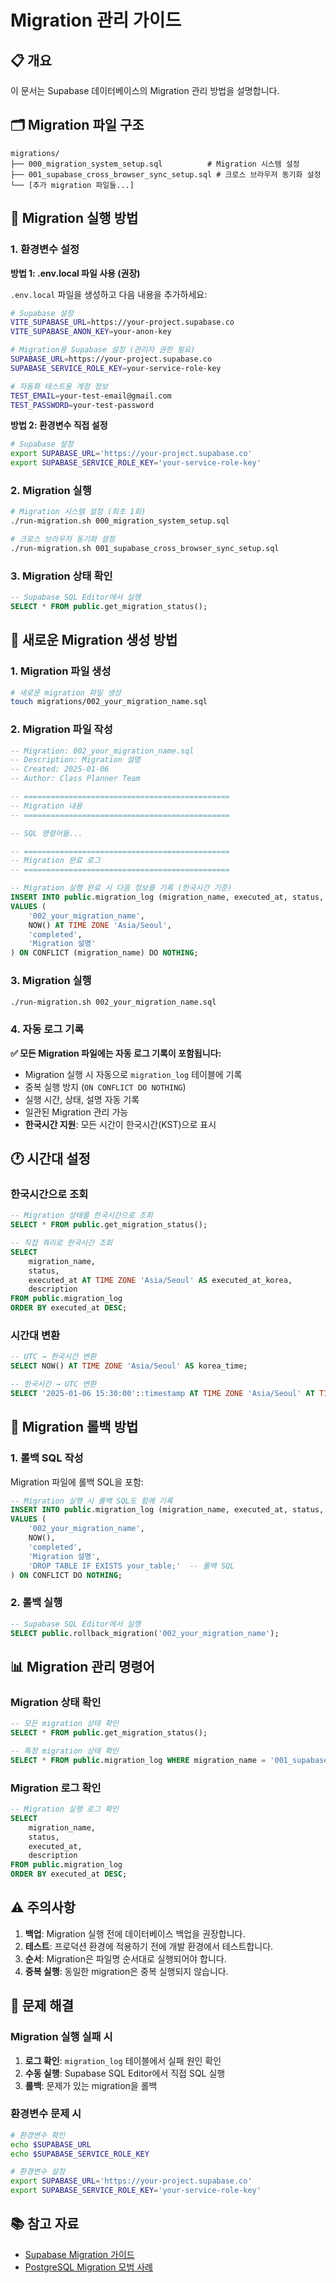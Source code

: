 # Migration 관리 가이드

## 📋 개요

이 문서는 Supabase 데이터베이스의 Migration 관리 방법을 설명합니다.

## 🗂️ Migration 파일 구조

```
migrations/
├── 000_migration_system_setup.sql          # Migration 시스템 설정
├── 001_supabase_cross_browser_sync_setup.sql # 크로스 브라우저 동기화 설정
└── [추가 migration 파일들...]
```

## 🚀 Migration 실행 방법

### 1. 환경변수 설정

**방법 1: .env.local 파일 사용 (권장)**

`.env.local` 파일을 생성하고 다음 내용을 추가하세요:

```bash
# Supabase 설정
VITE_SUPABASE_URL=https://your-project.supabase.co
VITE_SUPABASE_ANON_KEY=your-anon-key

# Migration용 Supabase 설정 (관리자 권한 필요)
SUPABASE_URL=https://your-project.supabase.co
SUPABASE_SERVICE_ROLE_KEY=your-service-role-key

# 자동화 테스트용 계정 정보
TEST_EMAIL=your-test-email@gmail.com
TEST_PASSWORD=your-test-password
```

**방법 2: 환경변수 직접 설정**

```bash
# Supabase 설정
export SUPABASE_URL='https://your-project.supabase.co'
export SUPABASE_SERVICE_ROLE_KEY='your-service-role-key'
```

### 2. Migration 실행

```bash
# Migration 시스템 설정 (최초 1회)
./run-migration.sh 000_migration_system_setup.sql

# 크로스 브라우저 동기화 설정
./run-migration.sh 001_supabase_cross_browser_sync_setup.sql
```

### 3. Migration 상태 확인

```sql
-- Supabase SQL Editor에서 실행
SELECT * FROM public.get_migration_status();
```

## 📝 새로운 Migration 생성 방법

### 1. Migration 파일 생성

```bash
# 새로운 migration 파일 생성
touch migrations/002_your_migration_name.sql
```

### 2. Migration 파일 작성

```sql
-- Migration: 002_your_migration_name.sql
-- Description: Migration 설명
-- Created: 2025-01-06
-- Author: Class Planner Team

-- ==============================================
-- Migration 내용
-- ==============================================

-- SQL 명령어들...

-- ==============================================
-- Migration 완료 로그
-- ==============================================

-- Migration 실행 완료 시 다음 정보를 기록 (한국시간 기준)
INSERT INTO public.migration_log (migration_name, executed_at, status, description)
VALUES (
    '002_your_migration_name',
    NOW() AT TIME ZONE 'Asia/Seoul',
    'completed',
    'Migration 설명'
) ON CONFLICT (migration_name) DO NOTHING;
```

### 3. Migration 실행

```bash
./run-migration.sh 002_your_migration_name.sql
```

### 4. 자동 로그 기록

**✅ 모든 Migration 파일에는 자동 로그 기록이 포함됩니다:**

- Migration 실행 시 자동으로 `migration_log` 테이블에 기록
- 중복 실행 방지 (`ON CONFLICT DO NOTHING`)
- 실행 시간, 상태, 설명 자동 기록
- 일관된 Migration 관리 가능
- **한국시간 지원**: 모든 시간이 한국시간(KST)으로 표시

## 🕐 시간대 설정

### **한국시간으로 조회**

```sql
-- Migration 상태를 한국시간으로 조회
SELECT * FROM public.get_migration_status();

-- 직접 쿼리로 한국시간 조회
SELECT
    migration_name,
    status,
    executed_at AT TIME ZONE 'Asia/Seoul' AS executed_at_korea,
    description
FROM public.migration_log
ORDER BY executed_at DESC;
```

### **시간대 변환**

```sql
-- UTC → 한국시간 변환
SELECT NOW() AT TIME ZONE 'Asia/Seoul' AS korea_time;

-- 한국시간 → UTC 변환
SELECT '2025-01-06 15:30:00'::timestamp AT TIME ZONE 'Asia/Seoul' AT TIME ZONE 'UTC' AS utc_time;
```

## 🔄 Migration 롤백 방법

### 1. 롤백 SQL 작성

Migration 파일에 롤백 SQL을 포함:

```sql
-- Migration 실행 시 롤백 SQL도 함께 기록
INSERT INTO public.migration_log (migration_name, executed_at, status, description, rollback_sql)
VALUES (
    '002_your_migration_name',
    NOW(),
    'completed',
    'Migration 설명',
    'DROP TABLE IF EXISTS your_table;'  -- 롤백 SQL
) ON CONFLICT DO NOTHING;
```

### 2. 롤백 실행

```sql
-- Supabase SQL Editor에서 실행
SELECT public.rollback_migration('002_your_migration_name');
```

## 📊 Migration 관리 명령어

### Migration 상태 확인

```sql
-- 모든 migration 상태 확인
SELECT * FROM public.get_migration_status();

-- 특정 migration 상태 확인
SELECT * FROM public.migration_log WHERE migration_name = '001_supabase_cross_browser_sync_setup';
```

### Migration 로그 확인

```sql
-- Migration 실행 로그 확인
SELECT
    migration_name,
    status,
    executed_at,
    description
FROM public.migration_log
ORDER BY executed_at DESC;
```

## ⚠️ 주의사항

1. **백업**: Migration 실행 전에 데이터베이스 백업을 권장합니다.
2. **테스트**: 프로덕션 환경에 적용하기 전에 개발 환경에서 테스트합니다.
3. **순서**: Migration은 파일명 순서대로 실행되어야 합니다.
4. **중복 실행**: 동일한 migration은 중복 실행되지 않습니다.

## 🔧 문제 해결

### Migration 실행 실패 시

1. **로그 확인**: `migration_log` 테이블에서 실패 원인 확인
2. **수동 실행**: Supabase SQL Editor에서 직접 SQL 실행
3. **롤백**: 문제가 있는 migration을 롤백

### 환경변수 문제 시

```bash
# 환경변수 확인
echo $SUPABASE_URL
echo $SUPABASE_SERVICE_ROLE_KEY

# 환경변수 설정
export SUPABASE_URL='https://your-project.supabase.co'
export SUPABASE_SERVICE_ROLE_KEY='your-service-role-key'
```

## 📚 참고 자료

- [Supabase Migration 가이드](https://supabase.com/docs/guides/database/migrations)
- [PostgreSQL Migration 모범 사례](https://www.postgresql.org/docs/current/ddl-alter.html)
